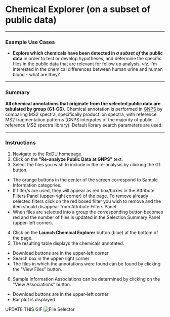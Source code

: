 # Chemical Explorer (on a subset of public data)

---

### Example Use Cases
* **Explore which chemicals have been detected in *a subset of* the public data** in order to test or develop hypotheses, and determine the specific files in the public data that are relevant for follow up analysis. *viz.* I'm interested in the chemical differences between human urine and human blood - what are they?

---

### Summary
**All chemical annotations that originate from the selected public data are tabulated by group (G1-G6).** Chemical annotation is performed in [GNPS](https://gnps.ucsd.edu/ProteoSAFe/static/gnps-splash2.jsp) by comparing MS2 spectra, specifically product ion spectra, with reference MS2 fragmentation patterns (GNPS integrates of the majority of public reference MS2 spectra library). Default library search parameters are used.

---

### Instructions
1. Navigate to the [ReDU](https://redu.ucsd.edu/) homepage.
2. Click on the **"Re-analyze Public Data at GNPS"** text.
3. Select the files you wish to include in the re-analysis by clicking the G1 button.
  - The orange buttons in the center of the screen correspond to Sample Information categories.
  - If filter/s are used, they will appear as red box/boxes in the Attribute Filters Panel (upper-right corner) of the page. To remove already selected filters click on the red boxed filter you wish to remove and the item should disappear from Attribute Filters Panel.
  - When files are selected into a group the corresponding button becomes red and the number of files is updated in the Selection Summary Panel (upper-left corner).
4. Click on the **Launch Chemical Explorer** button (blue) at the bottom of the page.
5. The resulting table displays the chemicals annotated.
  - Download buttons are in the upper-left corner
  - Search box in the upper-right corner
  - The files in which the annotations were found can be found by clicking the "View Files" button.
6. Sample Information Associations can be determined by clicking on the "View Associations" button.
  - Download buttons are in the upper-left corner
  - Bar plot is displayed

 UPDATE THIS GIF
 ![File Selector](images/File_Selector.gif)
